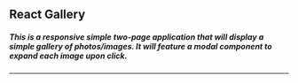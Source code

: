 ## React Gallery

##### This is a responsive simple two-page application that will display a simple gallery of photos/images.  It will feature a modal component to expand each image upon click.  

---
